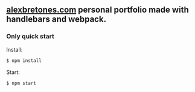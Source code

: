 [alexbretones.com](https://www.alexbretones.com) personal portfolio made with handlebars and webpack.
---

### Only quick start #

Install:

```sh
$ npm install
```
Start:

```sh
$ npm start
```